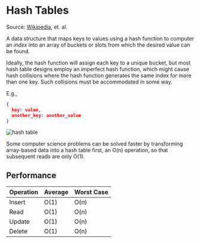 # Hash Tables
Source: [Wikipedia](https://en.wikipedia.org/wiki/Hash_table), et. al.

A data structure that maps keys to values using a hash function to computer an _index_ into an array of buckets or slots from which the desired value can be found.

Ideally, the hash function will assign each key to a unique bucket, but most hash table designs employ an imperfect hash function, which might cause hash collisions where the hash function generates the same index for more than one key. Such collisions must be accommodated in some way.

E.g.,
```json
{
  key: value,
  another_key: another_value
}
```
![hash table](https://upload.wikimedia.org/wikipedia/commons/7/7d/Hash_table_3_1_1_0_1_0_0_SP.svg)


Some computer science problems can be solved faster by transforming array-based data into a hash table first, an O(n) operation, so that subsequent reads are only O(1).

## Performance
| Operation| Average | Worst Case |
|----------|---------|------------|
| Insert   | O(1)    | O(n)       |
| Read     | O(1)    | O(n)       |
| Update   | O(1)    | O(n)       |
| Delete   | O(1)    | O(n)       |

